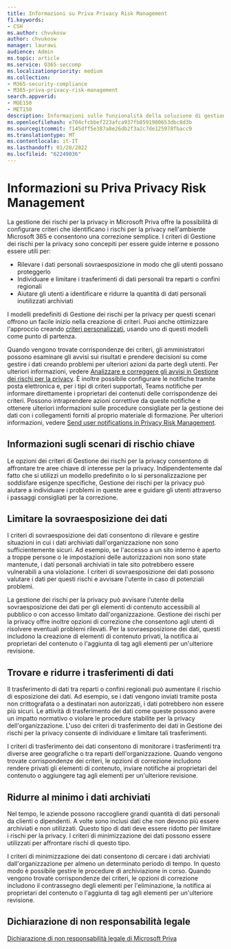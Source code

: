 ```yaml
---
title: Informazioni su Priva Privacy Risk Management
f1.keywords:
- CSH
ms.author: chvukosw
author: chvukosw
manager: laurawi
audience: Admin
ms.topic: article
ms.service: O365-seccomp
ms.localizationpriority: medium
ms.collection:
- M365-security-compliance
- M365-priva-privacy-risk-management
search.appverid:
- MOE150
- MET150
description: Informazioni sulle funzionalità della soluzione di gestione dei rischi per la privacy di Microsoft Priva per la gestione della minimizzazione dei dati, del trasferimento dei dati e dei rischi di sovraesposizione dei dati. Utilizzare i criteri per rilevare e correggere i problemi.
ms.openlocfilehash: e704cfcbbef223afca937fb8591980653dbc8d3b
ms.sourcegitcommit: f145dff5e387a8e26db2f3a2c7de125978fbacc9
ms.translationtype: MT
ms.contentlocale: it-IT
ms.lasthandoff: 01/28/2022
ms.locfileid: "62249036"
---
```

# <a name="learn-about-priva-privacy-risk-management"></a>Informazioni su Priva Privacy Risk Management

La gestione dei rischi per la privacy in Microsoft Priva offre la possibilità di configurare criteri che identificano i rischi per la privacy nell'ambiente Microsoft 365 e consentono una correzione semplice. I criteri di Gestione dei rischi per la privacy sono concepiti per essere guide interne e possono essere utili per:

- Rilevare i dati personali sovraesposizione in modo che gli utenti possano proteggerlo
- Individuare e limitare i trasferimenti di dati personali tra reparti o confini regionali
- Aiutare gli utenti a identificare e ridurre la quantità di dati personali inutilizzati archiviati

I modelli predefiniti di Gestione dei rischi per la privacy per questi scenari offrono un facile inizio nella creazione di criteri. Puoi anche ottimizzare l'approccio creando [criteri personalizzati](risk-management-policies.md), usando uno di questi modelli come punto di partenza.

Quando vengono trovate corrispondenze dei criteri, gli amministratori possono esaminare gli avvisi sui risultati e prendere decisioni su come gestire i dati creando problemi per ulteriori azioni da parte degli utenti. Per ulteriori informazioni, vedere [Analizzare e correggere gli avvisi in Gestione dei rischi per la privacy](risk-management-alerts.md). È inoltre possibile configurare le notifiche tramite posta elettronica e, per i tipi di criteri supportati, Teams notifiche per informare direttamente i proprietari dei contenuti delle corrispondenze dei criteri. Possono intraprendere azioni correttive da queste notifiche e ottenere ulteriori informazioni sulle procedure consigliate per la gestione dei dati con i collegamenti forniti al proprio materiale di formazione. Per ulteriori informazioni, vedere [Send user notifications in Privacy Risk Management](risk-management-notifications.md).

## <a name="learn-about-key-risk-scenarios"></a>Informazioni sugli scenari di rischio chiave

Le opzioni dei criteri di Gestione dei rischi per la privacy consentono di affrontare tre aree chiave di interesse per la privacy. Indipendentemente dal fatto che si utilizzi un modello predefinito o lo si personalizzazione per soddisfare esigenze specifiche, Gestione dei rischi per la privacy può aiutare a individuare i problemi in queste aree e guidare gli utenti attraverso i passaggi consigliati per la correzione.

## <a name="limit-data-overexposure"></a>Limitare la sovraesposizione dei dati

I criteri di sovraesposizione dei dati consentono di rilevare e gestire situazioni in cui i dati archiviati dall'organizzazione non sono sufficientemente sicuri. Ad esempio, se l'accesso a un sito interno è aperto a troppe persone o le impostazioni delle autorizzazioni non sono state mantenute, i dati personali archiviati in tale sito potrebbero essere vulnerabili a una violazione. I criteri di sovraesposizione dei dati possono valutare i dati per questi rischi e avvisare l'utente in caso di potenziali problemi.

La gestione dei rischi per la privacy può avvisare l'utente della sovraesposizione dei dati per gli elementi di contenuto accessibili al pubblico o con accesso limitato dall'organizzazione. Gestione dei rischi per la privacy offre inoltre opzioni di correzione che consentono agli utenti di risolvere eventuali problemi rilevati. Per la sovraesposizione dei dati, questi includono la creazione di elementi di contenuto privati, la notifica ai proprietari del contenuto o l'aggiunta di tag agli elementi per un'ulteriore revisione.

## <a name="find-and-mitigate-data-transfers"></a>Trovare e ridurre i trasferimenti di dati

Il trasferimento di dati tra reparti o confini regionali può aumentare il rischio di esposizione dei dati. Ad esempio, se i dati vengono inviati tramite posta non crittografata o a destinatari non autorizzati, i dati potrebbero non essere più sicuri. Le attività di trasferimento dei dati come queste possono avere un impatto normativo o violare le procedure stabilite per la privacy dell'organizzazione. L'uso dei criteri di trasferimento dei dati in Gestione dei rischi per la privacy consente di individuare e limitare tali trasferimenti.

I criteri di trasferimento dei dati consentono di monitorare i trasferimenti tra diverse aree geografiche o tra reparti dell'organizzazione. Quando vengono trovate corrispondenze dei criteri, le opzioni di correzione includono rendere privati gli elementi di contenuto, inviare notifiche ai proprietari del contenuto o aggiungere tag agli elementi per un'ulteriore revisione.

## <a name="minimize-stored-data"></a>Ridurre al minimo i dati archiviati

Nel tempo, le aziende possono raccogliere grandi quantità di dati personali da clienti o dipendenti. A volte sono inclusi dati che non devono più essere archiviati e non utilizzati. Questo tipo di dati deve essere ridotto per limitare i rischi per la privacy. I criteri di minimizzazione dei dati possono essere utilizzati per affrontare rischi di questo tipo.

I criteri di minimizzazione dei dati consentono di cercare i dati archiviati dall'organizzazione per almeno un determinato periodo di tempo. In questo modo è possibile gestire le procedure di archiviazione in corso. Quando vengono trovate corrispondenze dei criteri, le opzioni di correzione includono il contrassegno degli elementi per l'eliminazione, la notifica ai proprietari del contenuto o l'aggiunta di tag agli elementi per un'ulteriore revisione.

## <a name="legal-disclaimer"></a>Dichiarazione di non responsabilità legale

[Dichiarazione di non responsabilità legale di Microsoft Priva](priva-disclaimer.md)
